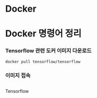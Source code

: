 # Docker 

# Docker 명령어 정리

### Tensorflow 관련 도커 이미지 다운로드

```
docker pull tensorflow/tensorflow
```

### 이미지 접속

```

```

Tensorflow 